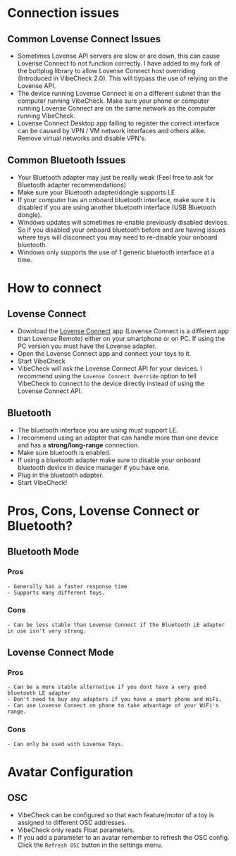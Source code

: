 # Connection issues

## Common Lovense Connect Issues
  - Sometimes Lovense API servers are slow or are down, this can cause Lovense Connect to not function correctly. I have added to my fork of the buttplug library to allow Lovense Connect host overriding (Introduced in VibeCheck 2.0). This will bypass the use of relying on the Lovense API.
  - The device running Lovense Connect is on a different subnet than the computer running VibeCheck. Make sure your phone or computer running Lovense Connect are on the same network as the computer running VibeCheck.
  - Lovense Connect Desktop app failing to register the correct interface can be caused by VPN / VM network interfaces and others alike. Remove virtual networks and disable VPN's.

## Common Bluetooth Issues
  - Your Bluetooth adapter may just be really weak (Feel free to ask for Bluetooth adapter recommendations)
  - Make sure your Bluetooth adapter/dongle supports LE
  - If your computer has an onboard bluetooth interface, make sure it is disabled if you are using another bluetooth interface (USB Bluetooth dongle).
  - Windows updates will sometimes re-enable previously disabled devices. So if you disabled your onboard bluetooth before and are having issues where toys will disconnect you may need to re-disable your onboard bluetooth.
  - Windows only supports the use of 1 generic bluetooth interface at a time.

# How to connect

## Lovense Connect
  - Download the [Lovense Connect](https://www.lovense.com/cam-model/guides/pc-dongle) app (Lovense Connect is a different app than Lovense Remote) either on your smartphone or on PC. If using the PC version you must have the Lovense adapter.
  - Open the Lovense Connect app and connect your toys to it.
  - Start VibeCheck
  - VibeCheck will ask the Lovense Connect API for your devices. I recommend using the `Lovense Connect Override` option to tell VibeCheck to connect to the device directly instead of using the Lovense Connect API.

## Bluetooth
  - The bluetooth interface you are using must support LE.
  - I recommend using an adapter that can handle more than one device and has a **strong/long-range** connection.
  - Make sure bluetooth is enabled.
  - If using a bluetooth adapter make sure to disable your onboard bluetooth device in device manager if you have one.
  - Plug in the bluetooth adapter.
  - Start VibeCheck!

# Pros, Cons, Lovense Connect or Bluetooth?

## Bluetooth Mode

### Pros
    - Generally has a faster response time
    - Supports many different toys.

### Cons
    - Can be less stable than Lovense Connect if the Bluetooth LE adapter in use isn't very strong.

## Lovense Connect Mode

### Pros
    - Can be a more stable alternative if you dont have a very good bluetooth LE adapter
    - Don't need to buy any adapters if you have a smart phone and WiFi.
    - Can use Lovense Connect on phone to take advantage of your WiFi's range.

### Cons
    - Can only be used with Lovense Toys.

# Avatar Configuration

## OSC

  - VibeCheck can be configured so that each feature/motor of a toy is assigned to different OSC addresses.
  - VibeCheck only reads Float parameters.
  - If you add a parameter to an avatar remember to refresh the OSC config. Click the `Refresh OSC` button in the settings menu.
